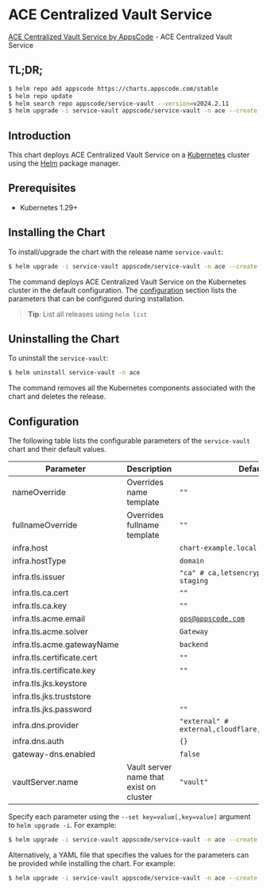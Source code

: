 # ACE Centralized Vault Service

[ACE Centralized Vault Service by AppsCode](https://github.com/appscode-cloud) - ACE Centralized Vault Service

## TL;DR;

```bash
$ helm repo add appscode https://charts.appscode.com/stable
$ helm repo update
$ helm search repo appscode/service-vault --version=v2024.2.11
$ helm upgrade -i service-vault appscode/service-vault -n ace --create-namespace --version=v2024.2.11
```

## Introduction

This chart deploys ACE Centralized Vault Service on a [Kubernetes](http://kubernetes.io) cluster using the [Helm](https://helm.sh) package manager.

## Prerequisites

- Kubernetes 1.29+

## Installing the Chart

To install/upgrade the chart with the release name `service-vault`:

```bash
$ helm upgrade -i service-vault appscode/service-vault -n ace --create-namespace --version=v2024.2.11
```

The command deploys ACE Centralized Vault Service on the Kubernetes cluster in the default configuration. The [configuration](#configuration) section lists the parameters that can be configured during installation.

> **Tip**: List all releases using `helm list`

## Uninstalling the Chart

To uninstall the `service-vault`:

```bash
$ helm uninstall service-vault -n ace
```

The command removes all the Kubernetes components associated with the chart and deletes the release.

## Configuration

The following table lists the configurable parameters of the `service-vault` chart and their default values.

|         Parameter          |               Description               |                            Default                             |
|----------------------------|-----------------------------------------|----------------------------------------------------------------|
| nameOverride               | Overrides name template                 | <code>""</code>                                                |
| fullnameOverride           | Overrides fullname template             | <code>""</code>                                                |
| infra.host                 |                                         | <code>chart-example.local</code>                               |
| infra.hostType             |                                         | <code>domain</code>                                            |
| infra.tls.issuer           |                                         | <code>"ca" # ca,letsencrypt,letsencrypt-staging</code>         |
| infra.tls.ca.cert          |                                         | <code>""</code>                                                |
| infra.tls.ca.key           |                                         | <code>""</code>                                                |
| infra.tls.acme.email       |                                         | <code>ops@appscode.com</code>                                  |
| infra.tls.acme.solver      |                                         | <code>Gateway</code>                                           |
| infra.tls.acme.gatewayName |                                         | <code>backend</code>                                           |
| infra.tls.certificate.cert |                                         | <code>""</code>                                                |
| infra.tls.certificate.key  |                                         | <code>""</code>                                                |
| infra.tls.jks.keystore     |                                         | <code></code>                                                  |
| infra.tls.jks.truststore   |                                         | <code></code>                                                  |
| infra.tls.jks.password     |                                         | <code>""</code>                                                |
| infra.dns.provider         |                                         | <code>"external" # external,cloudflare,route53,cloudDNS</code> |
| infra.dns.auth             |                                         | <code>{}</code>                                                |
| gateway-dns.enabled        |                                         | <code>false</code>                                             |
| vaultServer.name           | Vault server name that exist on cluster | <code>"vault"</code>                                           |


Specify each parameter using the `--set key=value[,key=value]` argument to `helm upgrade -i`. For example:

```bash
$ helm upgrade -i service-vault appscode/service-vault -n ace --create-namespace --version=v2024.2.11 --set infra.host=chart-example.local
```

Alternatively, a YAML file that specifies the values for the parameters can be provided while
installing the chart. For example:

```bash
$ helm upgrade -i service-vault appscode/service-vault -n ace --create-namespace --version=v2024.2.11 --values values.yaml
```
